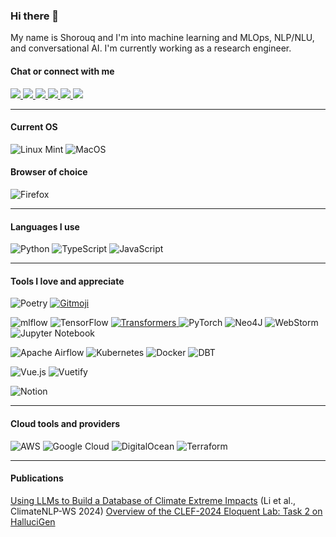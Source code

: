 ### Hi there 👋

My name is Shorouq and I'm into machine learning and MLOps, NLP/NLU, and conversational AI. I'm currently working as a research engineer. 

#### Chat or connect with me

<a href="https://huggingface.co/i-be-snek">
<img src="https://huggingface.co/datasets/huggingface/badges/resolve/main/follow-me-on-HF-md-dark.svg">
</a>

<a href="https://www.linkedin.com/in/sjzahra/">
<img src="https://img.shields.io/badge/linkedin-%230077B5.svg?style=for-the-badge&logo=linkedin">
</a>

<a href="https://discord.com/users/909833273520304258">
<img src="https://img.shields.io/badge/Discord-%23d9ead3.svg?style=for-the-badge&logo=discord">
</a>

<a href="https://open.spotify.com/user/317bo6kjunjpfvchigaowh2ojhna?si=987345772d764596">
<img src="https://img.shields.io/badge/Spotify-1ED760?style=for-the-badge&logo=spotify&logoColor=white">
</a>

<a href="mailto:sjzahra@proton.me">
<img src="https://img.shields.io/badge/ProtonMail-8B89CC?style=for-the-badge&logo=protonmail&logoColor=white">
</a>

<a href="https://stackoverflow.com/users/14123992/no-steppin-on-snekin">
<img src="https://img.shields.io/badge/-Stackoverflow-FE7A16?style=for-the-badge&logo=stack-overflow&logoColor=white">
</a>

-----------

#### Current OS
![Linux Mint](https://img.shields.io/badge/Linux%20Mint-253631?style=for-the-badge&logo=Linux%20Mint)
![MacOS](https://img.shields.io/badge/mac%20os-000000?style=for-the-badge&logo=apple&logoColor=white)
#### Browser of choice
![Firefox](https://img.shields.io/badge/firefox-%23d9ead3.svg?style=for-the-badge&logo=firefox-browser)

-----------

#### Languages I use

![Python](https://img.shields.io/badge/python-3670A0?style=for-the-badge&logo=python&logoColor=ffdd54)
![TypeScript](https://img.shields.io/badge/typescript-%23d9ead3.svg?style=for-the-badge&logo=typescript)
![JavaScript](https://img.shields.io/badge/javascript-%23323330.svg?style=for-the-badge&logo=javascript&logoColor=%23F7DF1E)

-----------

#### Tools I love and appreciate
![Poetry](https://img.shields.io/badge/Poetry-%233B82F6.svg?style=for-the-badge&logo=poetry&logoColor=0B3D8D)
<a href="https://gitmoji.dev">
	<img src="https://img.shields.io/badge/gitmoji-%20😜%20😍-FFDD67.svg?style=for-the-badge"
			alt="Gitmoji">
</a>

![mlflow](https://img.shields.io/badge/mlflow-%23d9ead3.svg?style=for-the-badge&logo=mlflow&logoColor=blue)
![TensorFlow](https://img.shields.io/badge/TensorFlow-%23d9ead3.svg?style=for-the-badge&logo=TensorFlow)
<a href="https://gitmoji.dev">
	<img src="https://img.shields.io/badge/🤗_Transformers-FFDD67.svg?style=for-the-badge"
			alt="Transformers">
</a>
![PyTorch](https://img.shields.io/badge/PyTorch-%23EE4C2C.svg?style=for-the-badge&logo=PyTorch&logoColor=white)
![Neo4J](https://img.shields.io/badge/Neo4j-008CC1?style=for-the-badge&logo=neo4j&logoColor=white)
![WebStorm](https://img.shields.io/badge/Rasa-5A17EE?style=for-the-badge&logo=Rasa)
![Jupyter Notebook](https://img.shields.io/badge/jupyter-%23FA0F00.svg?style=for-the-badge&logo=jupyter&logoColor=white)

![Apache Airflow](https://img.shields.io/badge/Apache%20Airflow-3C3C3D?style=for-the-badge&logo=Apache%20Airflow)
![Kubernetes](https://img.shields.io/badge/kubernetes-%23326ce5.svg?style=for-the-badge&logo=kubernetes&logoColor=white)
![Docker](https://img.shields.io/badge/docker-%230db7ed.svg?style=for-the-badge&logo=docker&logoColor=white)
![DBT](https://img.shields.io/badge/dbt-3C3C3D?style=for-the-badge&logo=dbt)

![Vue.js](https://img.shields.io/badge/vuejs-%2335495e.svg?style=for-the-badge&logo=vuedotjs&logoColor=%234FC08D)
![Vuetify](https://img.shields.io/badge/Vuetify-1867C0?style=for-the-badge&logo=vuetify&logoColor=AEDDFF)

![Notion](https://img.shields.io/badge/Notion-%23000000.svg?style=for-the-badge&logo=notion)

-----------


#### Cloud tools and providers
![AWS](https://img.shields.io/badge/AWS-%23FF9900.svg?style=for-the-badge&logo=amazon-aws&logoColor=white)
![Google Cloud](https://img.shields.io/badge/GoogleCloud-%234285F4.svg?style=for-the-badge&logo=google-cloud&logoColor=white)
![DigitalOcean](https://img.shields.io/badge/DigitalOcean-%230167ff.svg?style=for-the-badge&logo=digitalOcean&logoColor=white)
![Terraform](https://img.shields.io/badge/terraform-%235835CC.svg?style=for-the-badge&logo=terraform&logoColor=white)

-----------
#### Publications

[Using LLMs to Build a Database of Climate Extreme Impacts](https://aclanthology.org/2024.climatenlp-1.7) (Li et al., ClimateNLP-WS 2024)
[Overview of the CLEF-2024 Eloquent Lab: Task 2 on HalluciGen](https://ri.diva-portal.org/smash/record.jsf?aq2=%5B%5B%5D%5D&c=25&af=%5B%5D&searchType=LIST_LATEST&sortOrder2=title_sort_asc&query=&language=sv&pid=diva2%3A1895608&aq=%5B%5B%5D%5D&sf=all&aqe=%5B%5D&sortOrder=author_sort_asc&onlyFullText=false&noOfRows=50&dswid=1700)

